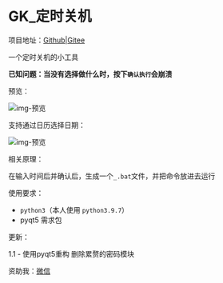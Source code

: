 # GK\_定时关机

项目地址：[Github](https://github.com/Liang457/gk-timed-shutdown)|[Gitee](https://gitee.com/liang2457/gk-timed-shutdown)

一个定时关机的小工具

**已知问题：当没有选择做什么时，按下`确认执行`会崩溃**

预览：

![img-预览](https://images.weserv.nl/?url=https://i0.hdslb.com/bfs/album/3c1c44a2dd23c885d4a2c52460ce2fdbc056145c.png)

支持通过日历选择日期：

![img-预览](https://images.weserv.nl/?url=https://i0.hdslb.com/bfs/album/d2dd798f1934f2418b62ba17e7ee4cfcf753c31c.png)

相关原理：

在输入时间后并确认后，生成一个`_.bat`文件，并把命令放进去运行

使用要求：

- `python3`（本人使用 `python3.9.7`）
- pyqt5
需求包

更新：

1.1 - 使用pyqt5重构
删除累赘的密码模块

资助我：[微信](https://images.weserv.nl/?url=https://i0.hdslb.com/bfs/album/47bff47bd7f0343cfdcd117f70ed6a086387f287.png)
